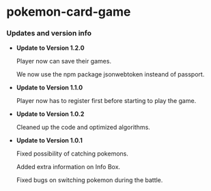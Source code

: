# pokemon-card-game
### Updates and version info ### 

- **Update to Version 1.2.0**

  Player now can save their games.

  We now use the npm package jsonwebtoken insteand of passport.

- **Update to Version 1.1.0**

  Player now has to register first before starting to play the game.

- **Update to Version 1.0.2**

  Cleaned up the code and optimized algorithms.

- **Update to Version 1.0.1**

  Fixed possibility of catching pokemons.

  Added extra information on Info Box.

  Fixed bugs on switching pokemon during the battle.
